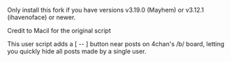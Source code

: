 Only install this fork if you have versions v3.19.0 (Mayhem) or v3.12.1 (ihavenoface) or newer.

Credit to Macil for the original script

This user script adds a [ -- ] button near posts on 4chan's /b/ board,
letting you quickly hide all posts made by a single user.
